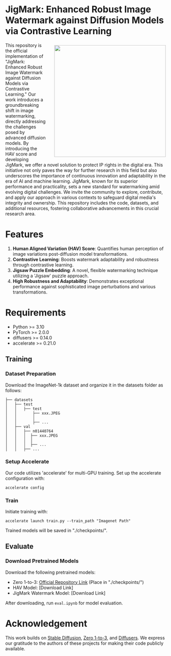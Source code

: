 # JigMark: Enhanced Robust Image Watermark against Diffusion Models via Contrastive Learning


<img align="right" width="350px" style="margin-left: 25px; margin-top: 8px" src="https://github.com/pmzzs/JigMark/assets/77789132/5721af1f-83e5-4db1-96cc-3888f56757d6">

This repository is the official implementation of "JigMark: Enhanced Robust Image Watermark against Diffusion Models via Contrastive Learning." Our work introduces a groundbreaking shift in image watermarking, directly addressing the challenges posed by advanced diffusion models. By introducing the HAV score and developing JigMark, we offer a novel solution to protect IP rights in the digital era. This initiative not only paves the way for further research in this field but also underscores the importance of continuous innovation and adaptability in the era of AI and machine learning. JigMark, known for its superior performance and practicality, sets a new standard for watermarking amid evolving digital challenges. We invite the community to explore, contribute, and apply our approach in various contexts to safeguard digital media's integrity and ownership. This repository includes the code, datasets, and additional resources, fostering collaborative advancements in this crucial research area.

# Features
1. **Human Aligned Variation (HAV) Score**: Quantifies human perception of image variations post-diffusion model transformations.
2. **Contrastive Learning**: Boosts watermark adaptability and robustness through contrastive learning.
3. **Jigsaw Puzzle Embedding**: A novel, flexible watermarking technique utilizing a 'Jigsaw' puzzle approach.
4. **High Robustness and Adaptability**: Demonstrates exceptional performance against sophisticated image perturbations and various transformations.

# Requirements
+ Python >= 3.10
+ PyTorch >= 2.0.0
+ diffusers >= 0.14.0
+ accelerate >= 0.21.0

## Training
### Dataset Preparation
Download the ImageNet-1k dataset and organize it in the datasets folder as follows:


```
├── datasets
│   ├── test
│   │   ├── test
│   │       ├── xxx.JPEG
│   │       │
│   │       ├── ...
│   ├── val
│   │   ├── n01440764
│   │   │  ├── xxx.JPEG
│   │   │  │
│   │   │  ├── ...
│   │   ├── ...
```


### Setup Accelerate
Our code utilizes 'accelerate' for multi-GPU training. Set up the accelerate configuration with:

```
accelerate config
```


### Train
Initiate training with:

```
accelerate launch train.py --train_path "Imagenet Path"
```
Trained models will be saved in "./checkpoints/".

## Evaluate

### Download Pretrained Models
Download the following pretrained models:
- Zero 1-to-3: [Official Repository Link](https://cv.cs.columbia.edu/zero123/assets/10500.ckpt) (Place in "./checkpoints/")
- HAV Model: [Download Link]
- JigMark Watermark Model: [Download Link]

After downloading, run `eval.ipynb` for model evaluation.

# Acknowledgement
This work builds on [Stable Diffusion](https://github.com/CompVis/stable-diffusion), [Zero 1-to-3](https://github.com/cvlab-columbia/zero123), and [Diffusers](https://huggingface.co/docs/diffusers/index). We express our gratitude to the authors of these projects for making their code publicly available.
